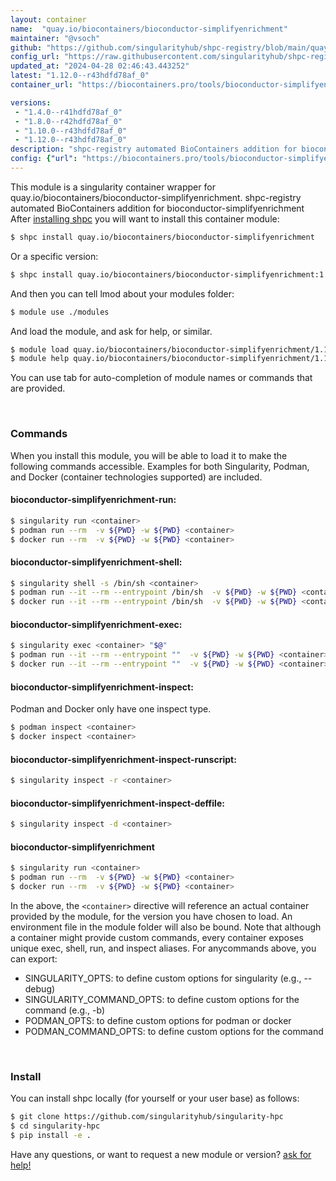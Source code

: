 ```yaml
---
layout: container
name:  "quay.io/biocontainers/bioconductor-simplifyenrichment"
maintainer: "@vsoch"
github: "https://github.com/singularityhub/shpc-registry/blob/main/quay.io/biocontainers/bioconductor-simplifyenrichment/container.yaml"
config_url: "https://raw.githubusercontent.com/singularityhub/shpc-registry/main/quay.io/biocontainers/bioconductor-simplifyenrichment/container.yaml"
updated_at: "2024-04-28 02:46:43.443252"
latest: "1.12.0--r43hdfd78af_0"
container_url: "https://biocontainers.pro/tools/bioconductor-simplifyenrichment"

versions:
 - "1.4.0--r41hdfd78af_0"
 - "1.8.0--r42hdfd78af_0"
 - "1.10.0--r43hdfd78af_0"
 - "1.12.0--r43hdfd78af_0"
description: "shpc-registry automated BioContainers addition for bioconductor-simplifyenrichment"
config: {"url": "https://biocontainers.pro/tools/bioconductor-simplifyenrichment", "maintainer": "@vsoch", "description": "shpc-registry automated BioContainers addition for bioconductor-simplifyenrichment", "latest": {"1.12.0--r43hdfd78af_0": "sha256:07f5c5eaaf12f4ef4866cf92f4cee2508778e3aa7bfca86532b78a7a4b878e71"}, "tags": {"1.4.0--r41hdfd78af_0": "sha256:63dbc2701b9e1ed8fceebf4bec87ef86294e0598300932bcf7ab66828cab7d4c", "1.8.0--r42hdfd78af_0": "sha256:5d8e622b9eec3b4744c4c07a74c064fe1559e175521072d321dc4f471aac3011", "1.10.0--r43hdfd78af_0": "sha256:6d9b09d3f3978c7276ec30768895e9af5343f15325d1c49cc48eb907d326ef51", "1.12.0--r43hdfd78af_0": "sha256:07f5c5eaaf12f4ef4866cf92f4cee2508778e3aa7bfca86532b78a7a4b878e71"}, "docker": "quay.io/biocontainers/bioconductor-simplifyenrichment"}
---
```


This module is a singularity container wrapper for quay.io/biocontainers/bioconductor-simplifyenrichment.
shpc-registry automated BioContainers addition for bioconductor-simplifyenrichment
After [installing shpc](#install) you will want to install this container module:


```bash
$ shpc install quay.io/biocontainers/bioconductor-simplifyenrichment
```

Or a specific version:

```bash
$ shpc install quay.io/biocontainers/bioconductor-simplifyenrichment:1.12.0--r43hdfd78af_0
```

And then you can tell lmod about your modules folder:

```bash
$ module use ./modules
```

And load the module, and ask for help, or similar.

```bash
$ module load quay.io/biocontainers/bioconductor-simplifyenrichment/1.12.0--r43hdfd78af_0
$ module help quay.io/biocontainers/bioconductor-simplifyenrichment/1.12.0--r43hdfd78af_0
```

You can use tab for auto-completion of module names or commands that are provided.

<br>

### Commands

When you install this module, you will be able to load it to make the following commands accessible.
Examples for both Singularity, Podman, and Docker (container technologies supported) are included.

#### bioconductor-simplifyenrichment-run:

```bash
$ singularity run <container>
$ podman run --rm  -v ${PWD} -w ${PWD} <container>
$ docker run --rm  -v ${PWD} -w ${PWD} <container>
```

#### bioconductor-simplifyenrichment-shell:

```bash
$ singularity shell -s /bin/sh <container>
$ podman run --it --rm --entrypoint /bin/sh  -v ${PWD} -w ${PWD} <container>
$ docker run --it --rm --entrypoint /bin/sh  -v ${PWD} -w ${PWD} <container>
```

#### bioconductor-simplifyenrichment-exec:

```bash
$ singularity exec <container> "$@"
$ podman run --it --rm --entrypoint ""  -v ${PWD} -w ${PWD} <container> "$@"
$ docker run --it --rm --entrypoint ""  -v ${PWD} -w ${PWD} <container> "$@"
```

#### bioconductor-simplifyenrichment-inspect:

Podman and Docker only have one inspect type.

```bash
$ podman inspect <container>
$ docker inspect <container>
```

#### bioconductor-simplifyenrichment-inspect-runscript:

```bash
$ singularity inspect -r <container>
```

#### bioconductor-simplifyenrichment-inspect-deffile:

```bash
$ singularity inspect -d <container>
```



#### bioconductor-simplifyenrichment

```bash
$ singularity run <container>
$ podman run --rm  -v ${PWD} -w ${PWD} <container>
$ docker run --rm  -v ${PWD} -w ${PWD} <container>
```


In the above, the `<container>` directive will reference an actual container provided
by the module, for the version you have chosen to load. An environment file in the
module folder will also be bound. Note that although a container
might provide custom commands, every container exposes unique exec, shell, run, and
inspect aliases. For anycommands above, you can export:

 - SINGULARITY_OPTS: to define custom options for singularity (e.g., --debug)
 - SINGULARITY_COMMAND_OPTS: to define custom options for the command (e.g., -b)
 - PODMAN_OPTS: to define custom options for podman or docker
 - PODMAN_COMMAND_OPTS: to define custom options for the command

<br>

### Install

You can install shpc locally (for yourself or your user base) as follows:

```bash
$ git clone https://github.com/singularityhub/singularity-hpc
$ cd singularity-hpc
$ pip install -e .
```

Have any questions, or want to request a new module or version? [ask for help!](https://github.com/singularityhub/singularity-hpc/issues)